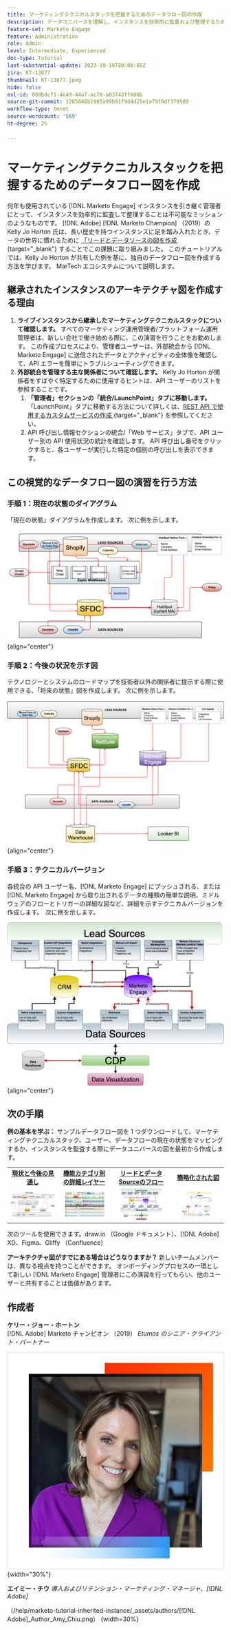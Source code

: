 ```yaml
---
title: マーケティングテクニカルスタックを把握するためのデータフロー図の作成
description: データユニバースを理解し、インスタンスを効率的に監査および整理するための「リードとデータソース」の図を作成する方法について説明します。
feature-set: Marketo Engage
feature: Administration
role: Admin
level: Intermediate, Experienced
doc-type: Tutorial
last-substantial-update: 2023-10-16T00:00:00Z
jira: KT-13877
thumbnail: KT-13877.jpeg
hide: false
exl-id: 088bdcf1-4e49-44a7-ac78-a03742ff680b
source-git-commit: 1205848b1985a99b91f9d4d25e1a79f0df379589
workflow-type: tm+mt
source-wordcount: '569'
ht-degree: 2%

---
```


# マーケティングテクニカルスタックを把握するためのデータフロー図を作成

何年も使用されている [!DNL Marketo Engage] インスタンスを引き継ぐ管理者にとって、インスタンスを効率的に監査して整理することは不可能なミッションのようなものです。 [!DNL Adobe] [!DNL Marketo Champion] （2019）の Kelly Jo Horton 氏は、長い歴史を持つインスタンスに足を踏み入れたとき、データの世界に慣れるために [ 「リードとデータソースの図を作成 ](https://nation.marketo.com/t5/employee-blogs/understand-your-marketing-technology-and-data-create-this/ba-p/296774){target="_blank"} することでこの課題に取り組みました。 このチュートリアルでは、Kelly Jo Horton が共有した例を基に、独自のデータフロー図を作成する方法を学びます。 MarTech エコシステムについて説明します。

## 継承されたインスタンスのアーキテクチャ図を作成する理由

1. **ライブインスタンスから継承したマーケティングテクニカルスタックについて確認します。** すべてのマーケティング運用管理者/プラットフォーム運用管理者は、新しい会社で働き始める際に、この演習を行うことをお勧めします。 この作成プロセスにより、管理者ユーザーは、外部統合から [!DNL Marketo Engage] に送信されたデータとアクティビティの全体像を確認して、API エラーを簡単にトラブルシューティングできます。
2. **外部統合を管理する主な関係者について確認します。** Kelly Jo Horton が関係者をすばやく特定するために使用するヒントは、API ユーザーのリストを参照することです。
   1. **「管理者」セクションの「統合/LaunchPoint」タブに移動します。** 「LaunchPoint」タブに移動する方法について詳しくは、[REST API で使用するカスタムサービスの作成 ](https://experienceleague.adobe.com/docs/marketo/using/product-docs/administration/additional-integrations/create-a-custom-service-for-use-with-rest-api.html){target="_blank"} を参照してください。
   2. API 呼び出し情報セクションの統合/「Web サービス」タブで、API ユーザー別の API 使用状況の統計を確認します。 API 呼び出し番号をクリックすると、各ユーザーが実行した特定の個別の呼び出しを表示できます。

## この視覚的なデータフロー図の演習を行う方法

### 手順 1：現在の状態のダイアグラム

「現在の状態」ダイアグラムを作成します。 次に例を示します。

![ 現在の状態の図 ](/help/marketo-tutorial-inherited-instance/_assets/data-flow-diagram/Current_State_Lead_Data_Sources_KellyJo_Horton.png){align="center"}


### 手順 2：今後の状況を示す図

テクノロジーとシステムのロードマップを技術者以外の関係者に提示する際に使用できる、「将来の状態」図を作成します。 次に例を示します。

![ 今後の状況を示す図 ](/help/marketo-tutorial-inherited-instance/_assets/data-flow-diagram/Future-State-Lead-Data-Sources-KellyJo-Horton.png){align="center"}

### 手順 3：テクニカルバージョン

各統合の API ユーザー名、[!DNL Marketo Engage] にプッシュされる、または [!DNL Marketo Engage] から取り出されるデータの種類の簡単な説明、ミドルウェアのフローとトリガーの詳細な図など、詳細を示すテクニカルバージョンを作成します。  次に例を示します。

![ 技術版 ](/help/marketo-tutorial-inherited-instance/_assets/data-flow-diagram/Lead-Data-Source-Diagram-KellyJo-Horton.png){align="center"}


## 次の手順

**例の基本を学ぶ：**
サンプルデータフロー図を 1 つダウンロードして、マーケティングテクニカルスタック、ユーザー、データフローの現在の状態をマッピングするか、インスタンスを監査する際にデータユニバースの図を最初から作成します。


<table style="table-layout:fixed">
   <tr>  
      <td style="border: 0;">
      <div style="text-align: center;">
          <a href="./_assets/downloads/Current_Future_State_Lead_Data_Sources.zip">
            <strong> 現状と今後の見通し </strong>
         </a>
      </div>
      </td>
      <td style="border: 0;">
      <div style="text-align: center;">
         <a href="./_assets/downloads/Detailed_Layers_by_Functional_Category_Stacked_Technologies.zip">
         <strong> 機能カテゴリ別の詳細レイヤー </strong>   
         </a>
      </div>
      </td>
      <td style="border: 0;">
         <div style="text-align: center;">
         <a href="./_assets/downloads/Lead_Data_Source.zip">
           <strong> リードとデータSourceのフロー </strong>  
         </a>
         </div>
       </td> 
       <td style="border: 0;">
         <div style="text-align: center;">
         <a href="./_assets/downloads/Simple_World_Class_Stage_Stack.zip">
          <strong> 簡略化された図 </strong>  
         </a>
         </div>
        </td>  
   </tr>
   <tr>
    <td style="border: 0;">
         <div>
          <img alt="現在の状態と将来の状態の図" src="./_assets/Thumbnail_Current-Future State Lead_Data Sources_KellyJo_Horton.png"/>
         </a>
      </div>
      </td>
      <td style="border: 0;">
         <div>
         <a href="./_assets/downloads/Detailed_Layers_by_Functional_Category_Stacked_Technologies.zip">
         <img alt="機能カテゴリ別詳細レイヤー図" src="./_assets/Thumbnail_Detailed_Layers_by_Functional_Category_Stacked_Technologies_KellyJo_Horton.png" />
       </a>
         </div>
      </td>
       <td style="border: 0;">
         <div>
            <a href="./_assets/downloads/Lead_Data_Source.zip">
         <img alt="リードと Data Sourceのフロー図" src="./_assets/Thumbnail_Lead-Data Source Diagram_KellyJo_Horton.png" />
         </a>
         </div>
      </td>
     <td style="border: 0;">
         <div>
            <a href="./_assets/downloads/Simple_World_Class_Stage_Stack.zip">
             <img alt="簡略化された図" src="./_assets/Thumbnail_Simple_World_Class_Stage_Stack.png" />
         </a>
         </div>
      </td>
</table>

次のツールを使用できます。draw.io （Google ドキュメント）、[!DNL Adobe] XD、Figma、Gliffy （Confluence）

**アーキテクチャ図がすでにある場合はどうなりますか？** 新しいチームメンバーは、異なる視点を持つことができます。 オンボーディングプロセスの一環として新しい [!DNL Marketo Engage] 管理者にこの演習を行ってもらい、他のユーザーと共有することは価値があります。

## 作成者

**ケリー・ジョー・ホートン**\
[!DNL Adobe] Marketo チャンピオン （2019）
*Etumos のシニア・クライアント・パートナー*

![ ケリー・ジョー・ホートン ](/help/marketo-tutorial-inherited-instance/_assets/authors/Customer_Author_Kelly_Jo_Horton.png){width="30%"}

**エイミー・チウ**
*導入およびリテンション・マーケティング・マネージャ、[!DNL Adobe]*

 （/help/marketo-tutorial-inherited-instance/_assets/authors/[!DNL Adobe]_Author_Amy_Chiu.png） {width=30%}
